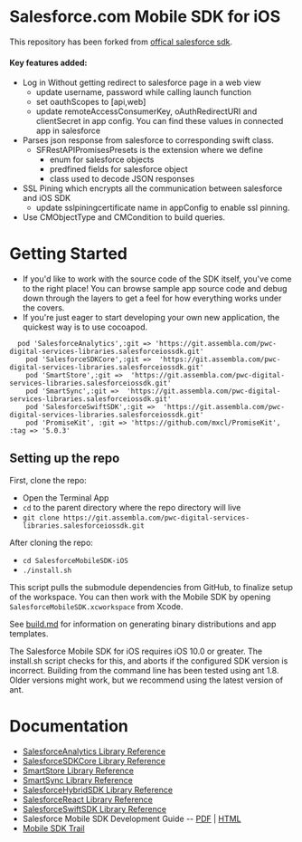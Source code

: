 # Salesforce.com Mobile SDK for iOS

This repository has been forked from [offical salesforce sdk](https://github.com/forcedotcom/SalesforceMobileSDK-iOS).

#### Key features added: 
- Log in Without getting redirect to salesforce page in a web view
  - update username, password while calling launch function
  - set oauthScopes to [api,web]
  - update remoteAccessConsumerKey, oAuthRedirectURI and clientSecret in app config. You can find these values in connected app in salesforce
- Parses json response from salesforce to corresponding swift class.
  - SFRestAPIPromisesPresets is the extension where we define
    - enum for salesforce objects 
    - predfined fields for salesforce object
    - class used to decode JSON responses
- SSL Pining which encrypts all the communication between salesforce and iOS SDK
  - update sslpiningcertificate name in appConfig to enable ssl pinning.
- Use CMObjectType and CMCondition to build queries.

Getting Started
==
- If you'd like to work with the source code of the SDK itself, you've come to the right place!  You can browse sample app source code and debug down through the layers to get a feel for how everything works under the covers.
- If you're just eager to start developing your own new application, the quickest way is to use cocoapod.
```
  pod 'SalesforceAnalytics',:git => 'https://git.assembla.com/pwc-digital-services-libraries.salesforceiossdk.git'
	pod 'SalesforceSDKCore',:git =>  'https://git.assembla.com/pwc-digital-services-libraries.salesforceiossdk.git'
	pod 'SmartStore',:git =>  'https://git.assembla.com/pwc-digital-services-libraries.salesforceiossdk.git'
	pod 'SmartSync',:git =>  'https://git.assembla.com/pwc-digital-services-libraries.salesforceiossdk.git'
	pod 'SalesforceSwiftSDK',:git =>  'https://git.assembla.com/pwc-digital-services-libraries.salesforceiossdk.git'
	pod 'PromiseKit', :git => 'https://github.com/mxcl/PromiseKit', :tag => '5.0.3'

```

## Setting up the repo
First, clone the repo:

- Open the Terminal App
- `cd` to the parent directory where the repo directory will live
- `git clone https://git.assembla.com/pwc-digital-services-libraries.salesforceiossdk.git`

After cloning the repo:

- `cd SalesforceMobileSDK-iOS`
- `./install.sh`

This script pulls the submodule dependencies from GitHub, to finalize setup of the workspace.  You can then work with the Mobile SDK by opening `SalesforceMobileSDK.xcworkspace` from Xcode.

See [build.md](build.md) for information on generating binary distributions and app templates.

The Salesforce Mobile SDK for iOS requires iOS 10.0 or greater.  The install.sh script checks for this, and aborts if the configured SDK version is incorrect.  Building from the command line has been tested using ant 1.8.  Older versions might work, but we recommend using the latest version of ant.


Documentation
==

* [SalesforceAnalytics Library Reference](http://forcedotcom.github.io/SalesforceMobileSDK-iOS/Documentation/SalesforceAnalytics/html/index.html)
* [SalesforceSDKCore Library Reference](http://forcedotcom.github.io/SalesforceMobileSDK-iOS/Documentation/SalesforceSDKCore/html/index.html)
* [SmartStore Library Reference](http://forcedotcom.github.io/SalesforceMobileSDK-iOS/Documentation/SmartStore/html/index.html)
* [SmartSync Library Reference](http://forcedotcom.github.io/SalesforceMobileSDK-iOS/Documentation/SmartSync/html/index.html)
* [SalesforceHybridSDK Library Reference](http://forcedotcom.github.io/SalesforceMobileSDK-iOS/Documentation/SalesforceHybridSDK/html/index.html)
* [SalesforceReact Library Reference](http://forcedotcom.github.io/SalesforceMobileSDK-iOS/Documentation/SalesforceReact/html/index.html)
* [SalesforceSwiftSDK Library Reference](http://forcedotcom.github.io/SalesforceMobileSDK-iOS/Documentation/SalesforceSwiftSDK/index.html)
* Salesforce Mobile SDK Development Guide -- [PDF](https://github.com/forcedotcom/SalesforceMobileSDK-Shared/blob/master/doc/mobile_sdk.pdf) | [HTML](https://developer.salesforce.com/docs/atlas.en-us.mobile_sdk.meta/mobile_sdk/preface_intro.htm)
* [Mobile SDK Trail](https://trailhead.salesforce.com/trails/mobile_sdk_intro)

